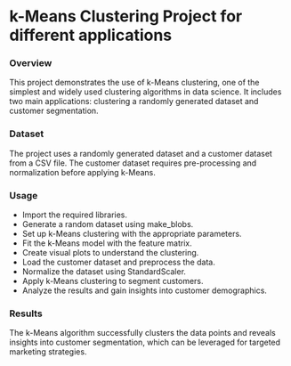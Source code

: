 # k-Means Clustering Project for different applications

### Overview
This project demonstrates the use of k-Means clustering, one of the simplest and widely used clustering algorithms in data science. It includes two main applications: clustering a randomly generated dataset and customer segmentation.

### Dataset
The project uses a randomly generated dataset and a customer dataset from a CSV file. The customer dataset requires pre-processing and normalization before applying k-Means.

### Usage
- Import the required libraries.
- Generate a random dataset using make_blobs.
- Set up k-Means clustering with the appropriate parameters.
- Fit the k-Means model with the feature matrix.
- Create visual plots to understand the clustering.
- Load the customer dataset and preprocess the data.
- Normalize the dataset using StandardScaler.
- Apply k-Means clustering to segment customers.
- Analyze the results and gain insights into customer demographics.

### Results
The k-Means algorithm successfully clusters the data points and reveals insights into customer segmentation, which can be leveraged for targeted marketing strategies.
